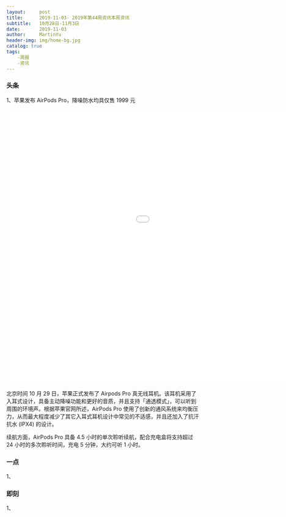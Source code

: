 ```yaml
---
layout:     post
title:      2019-11-03- 2019年第44周资讯本周资讯
subtitle:	10月28日-11月3日
date:       2019-11-03
author:     MartinYu
header-img: img/home-bg.jpg
catalog: true
tags:
	-周报
	-资讯
---
```


### 头条

1、苹果发布 AirPods Pro，降噪防水均具仅售 1999 元

<iframe 
    width="1280" 
    height="720" 
    src=“https://www.apple.com/105/media/us/airpods-pro/2019/1299e2f5_9206_4470_b28e_08307a42f19b/films/product/airpods-pro-product-tpl-cc-us-2019_1280x720h.mp4"
    frameborder="0" 
    allowfullscreen>
</iframe>


北京时间 10 月 29 日，苹果正式发布了 Airpods Pro 真无线耳机。该耳机采用了入耳式设计，具备主动降噪功能和更好的音质，并且支持「通透模式」，可以听到周围的环境声。根据苹果官网所述，AirPods Pro 使用了创新的通风系统来均衡压力，从而最大程度减少了其它入耳式耳机设计中常见的不适感，并且还加入了抗汗抗水 (IPX4) 的设计。

续航方面，AirPods Pro 具备 4.5 小时的单次聆听续航，配合充电盒将支持超过 24 小时的多次聆听时间，充电 5 分钟，大约可听 1 小时。


### 一点

1、

### 即刻

1、	